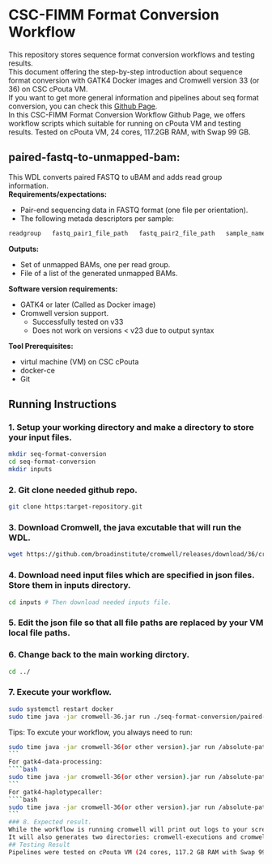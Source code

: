 # CSC-FIMM Format Conversion Workflow
This repository stores sequence format conversion workflows and testing results.   
This document offering the step-by-step introduction about sequence format conversion with GATK4 Docker images and Cromwell version 33 (or 36) on CSC cPouta VM.  
If you want to get more general information and pipelines about seq format conversion, you can check this [Github Page](https://github.com/gatk-workflows/seq-format-conversion).  
In this CSC-FIMM Format Conversion Workflow Github Page, we offers workflow scripts which suitable for running on cPouta VM and testing results. Tested on cPouta VM, 24 cores, 117.2GB RAM, with Swap 99 GB.  
## **paired-fastq-to-unmapped-bam:**
This WDL converts paired FASTQ to uBAM and adds read group information.  
**Requirements/expectations:**
  * Pair-end sequencing data in FASTQ format (one file per orientation).  
  * The following metada descriptors per sample:   
  ```bash
  readgroup   fastq_pair1_file_path   fastq_pair2_file_path   sample_name   library_name   platform_unit   run_date   platform_name   sequecing_center
  ```
**Outputs:**  
  * Set of unmapped BAMs, one per read group.  
  * File of a list of the generated unmapped BAMs.  

**Software version requirements:**  
  * GATK4 or later (Called as Docker image)  
  * Cromwell version support.  
    * Successfully tested on v33
    * Does not work on versions < v23 due to output syntax  

**Tool Prerequisites:**  
  * virtul machine (VM) on CSC cPouta
  * docker-ce
  * Git
## Running Instructions
### 1. Setup your working directory and make a directory to store your input files.
```bash
mkdir seq-format-conversion
cd seq-format-conversion
mkdir inputs
```
### 2. Git clone needed github repo.
```bash
git clone https:target-repository.git
```
### 3. Download Cromwell, the java excutable that will run the WDL.
```bash
wget https://github.com/broadinstitute/cromwell/releases/download/36/cromwell-36.jar #I successfully tested this with cromwell v33 on my own CSC VM, if you want to use the same one: wget https://github.com/broadinstitute/cromwell/releases/download/33/cromwell-33.jar
```
### 4. Download need input files which are specified in json files. Store them in inputs directory.   
```bash
cd inputs # Then download needed inputs file.
```
### 5. Edit the json file so that all file paths are replaced by your VM local file paths.
### 6. Change back to the main working dirctory.
```bash
cd ../
```
### 7. Execute your workflow.  
```bash
sudo systemctl restart docker
sudo time java -jar cromwell-36.jar run ./seq-format-conversion/paired-fastq-to-unmapped-bam.wdl -i ./seq-format-conversion/paired-fastq-to-unmapped-bam.inputs.json # "time" is optional for monitoring.
```
Tips: To excute your workflow, you always need to run:
````bash
sudo time java -jar cromwell-36(or other version).jar run /absolute-path/xxx.wdl -i /absolute-path/xxx.json   
```
For gatk4-data-processing: 
````bash
sudo time java -jar cromwell-36(or other version).jar run /absolute-path/processing-for-variant-discovery-gatk4.wdl -i /absolute-path/processing-for-variant-discovery-gatk4.hg38.wgs.inputs.NA12878(or NA12891, NA12892).json   
```
For gatk4-haplotypecaller:
````bash
sudo time java -jar cromwell-36(or other version).jar run /absolute-path/haplotypecaller-gvcf-gatk4.wdl -i /absolute-path/haplotypecaller-gvcf-gatk4.hg38.wgs.inputs.NA12878(or NA12891, NA12892).json   
```
### 8. Expected result.   
While the workflow is running cromwell will print out logs to your screen. Once it completes it will print out a message indicating the run was successful. Also, it will print out the location of the output files that was generated by your workflow.      
It will also generates two directories: cromwell-executions and cromwell-workflow-logs.   
## Testing Result
Pipelines were tested on cPouta VM (24 cores, 117.2 GB RAM with Swap 99G) with Sample NA12878, NA12891 and NA12892, separately. Other testing files/parameters are listed in each json file. More detailed info and TerminalSavedOutput can be found in TestingResult Folder.
